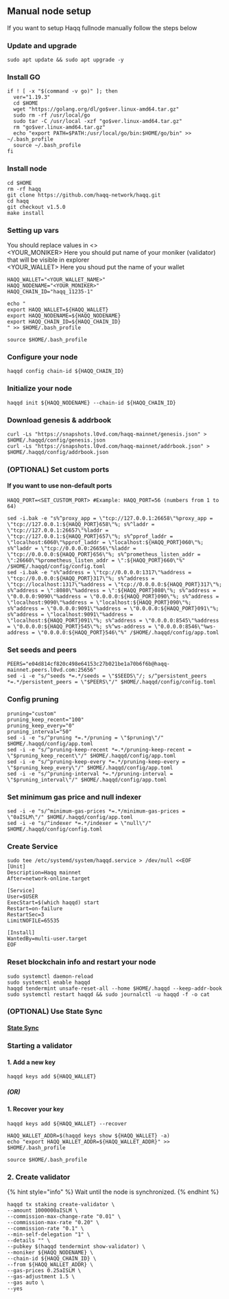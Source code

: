 ## Manual node setup
If you want to setup Haqq fullnode manually follow the steps below

### Update and upgrade
```
sudo apt update && sudo apt upgrade -y
```

### Install GO
```
if ! [ -x "$(command -v go)" ]; then
  ver="1.19.3"
  cd $HOME
  wget "https://golang.org/dl/go$ver.linux-amd64.tar.gz"
  sudo rm -rf /usr/local/go
  sudo tar -C /usr/local -xzf "go$ver.linux-amd64.tar.gz"
  rm "go$ver.linux-amd64.tar.gz"
  echo "export PATH=$PATH:/usr/local/go/bin:$HOME/go/bin" >> ~/.bash_profile
  source ~/.bash_profile
fi
```

### Install node
```
cd $HOME
rm -rf haqq
git clone https://github.com/haqq-network/haqq.git
cd haqq
git checkout v1.5.0
make install
```


### Setting up vars
You should replace values in <> <br />
<YOUR_MONIKER> Here you should put name of your moniker (validator) that will be visible in explorer <br />
<YOUR_WALLET> Here you shoud put the name of your wallet

```
HAQQ_WALLET="<YOUR_WALLET_NAME>"
HAQQ_NODENAME="<YOUR_MONIKER>"
HAQQ_CHAIN_ID="haqq_11235-1"
```

```
echo "
export HAQQ_WALLET=${HAQQ_WALLET}
export HAQQ_NODENAME=${HAQQ_NODENAME}
export HAQQ_CHAIN_ID=${HAQQ_CHAIN_ID}
" >> $HOME/.bash_profile

source $HOME/.bash_profile
```


### Configure your node
```
haqqd config chain-id ${HAQQ_CHAIN_ID}
```

### Initialize your node
```
haqqd init ${HAQQ_NODENAME} --chain-id ${HAQQ_CHAIN_ID}
```

### Download genesis & addrbook
```
curl -Ls "https://snapshots.l0vd.com/haqq-mainnet/genesis.json" > $HOME/.haqqd/config/genesis.json
curl -Ls "https://snapshots.l0vd.com/haqq-mainnet/addrbook.json" > $HOME/.haqqd/config/addrbook.json
```

### (OPTIONAL) Set custom ports

#### If you want to use non-default ports
```
HAQQ_PORT=<SET_CUSTOM_PORT> #Example: HAQQ_PORT=56 (numbers from 1 to 64)
```
```
sed -i.bak -e "s%^proxy_app = \"tcp://127.0.0.1:26658\"%proxy_app = \"tcp://127.0.0.1:${HAQQ_PORT}658\"%; s%^laddr = \"tcp://127.0.0.1:26657\"%laddr = \"tcp://127.0.0.1:${HAQQ_PORT}657\"%; s%^pprof_laddr = \"localhost:6060\"%pprof_laddr = \"localhost:${HAQQ_PORT}060\"%; s%^laddr = \"tcp://0.0.0.0:26656\"%laddr = \"tcp://0.0.0.0:${HAQQ_PORT}656\"%; s%^prometheus_listen_addr = \":26660\"%prometheus_listen_addr = \":${HAQQ_PORT}660\"%" /$HOME/.haqqd/config/config.toml
sed -i.bak -e "s%^address = \"tcp://0.0.0.0:1317\"%address = \"tcp://0.0.0.0:${HAQQ_PORT}317\"%; s%^address = \"tcp://localhost:1317\"%address = \"tcp://0.0.0.0:${HAQQ_PORT}317\"%; s%^address = \":8080\"%address = \":${HAQQ_PORT}080\"%; s%^address = \"0.0.0.0:9090\"%address = \"0.0.0.0:${HAQQ_PORT}090\"%; s%^address = \"localhost:9090\"%address = \"localhost:${HAQQ_PORT}090\"%; s%^address = \"0.0.0.0:9091\"%address = \"0.0.0.0:${HAQQ_PORT}091\"%; s%^address = \"localhost:9091\"%address = \"localhost:${HAQQ_PORT}091\"%; s%^address = \"0.0.0.0:8545\"%address = \"0.0.0.0:${HAQQ_PORT}545\"%; s%^ws-address = \"0.0.0.0:8546\"%ws-address = \"0.0.0.0:${HAQQ_PORT}546\"%" /$HOME/.haqqd/config/app.toml
```


### Set seeds and peers
```
PEERS="e04d814cf820c498e64153c27b021be1a70b6f6b@haqq-mainnet.peers.l0vd.com:25656"
sed -i -e "s/^seeds *=.*/seeds = \"$SEEDS\"/; s/^persistent_peers *=.*/persistent_peers = \"$PEERS\"/" $HOME/.haqqd/config/config.toml
```

### Config pruning
```
pruning="custom"
pruning_keep_recent="100"
pruning_keep_every="0"
pruning_interval="50"
sed -i -e "s/^pruning *=.*/pruning = \"$pruning\"/" $HOME/.haqqd/config/app.toml
sed -i -e "s/^pruning-keep-recent *=.*/pruning-keep-recent = \"$pruning_keep_recent\"/" $HOME/.haqqd/config/app.toml
sed -i -e "s/^pruning-keep-every *=.*/pruning-keep-every = \"$pruning_keep_every\"/" $HOME/.haqqd/config/app.toml
sed -i -e "s/^pruning-interval *=.*/pruning-interval = \"$pruning_interval\"/" $HOME/.haqqd/config/app.toml
```

### Set minimum gas price and null indexer
```
sed -i -e "s/^minimum-gas-prices *=.*/minimum-gas-prices = \"0aISLM\"/" $HOME/.haqqd/config/app.toml
sed -i -e "s/^indexer *=.*/indexer = \"null\"/" $HOME/.haqqd/config/config.toml
```

### Create Service
```
sudo tee /etc/systemd/system/haqqd.service > /dev/null <<EOF
[Unit]
Description=Haqq mainnet
After=network-online.target

[Service]
User=$USER
ExecStart=$(which haqqd) start
Restart=on-failure
RestartSec=3
LimitNOFILE=65535

[Install]
WantedBy=multi-user.target
EOF
```

### Reset blockchain info and restart your node
```
sudo systemctl daemon-reload
sudo systemctl enable haqqd
haqqd tendermint unsafe-reset-all --home $HOME/.haqqd --keep-addr-book
sudo systemctl restart haqqd && sudo journalctl -u haqqd -f -o cat
```

### (OPTIONAL) Use State Sync

#### [State Sync]()


### Starting a validator

#### 1. Add a new key
```
haqqd keys add ${HAQQ_WALLET}
```
##### (OR)

#### 1. Recover your key
```
haqqd keys add ${HAQQ_WALLET} --recover
```

```
HAQQ_WALLET_ADDR=$(haqqd keys show ${HAQQ_WALLET} -a)
echo "export HAQQ_WALLET_ADDR=${HAQQ_WALLET_ADDR}" >> $HOME/.bash_profile

source $HOME/.bash_profile
```


### 2. Create validator

{% hint style="info" %}
Wait until the node is synchronized.
{% endhint %}

```
haqqd tx staking create-validator \
--amount 1000000aISLM \
--commission-max-change-rate "0.01" \
--commission-max-rate "0.20" \
--commission-rate "0.1" \
--min-self-delegation "1" \
--details "" \
--pubkey $(haqqd tendermint show-validator) \
--moniker ${HAQQ_NODENAME} \
--chain-id ${HAQQ_CHAIN_ID} \
--from ${HAQQ_WALLET_ADDR} \
--gas-prices 0.25aISLM \
--gas-adjustment 1.5 \
--gas auto \
--yes
```

